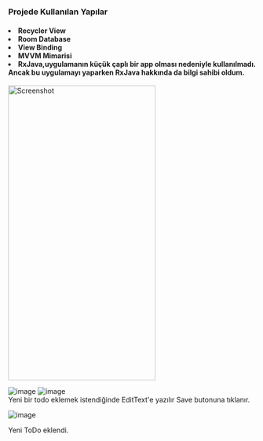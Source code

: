 <h3>Projede Kullanılan Yapılar
  <br>
<h4>
<li>Recycler View </li>
<li>Room Database </li>
<li>View Binding</li>
<li>MVVM Mimarisi</li>
<li>RxJava,uygulamanın küçük çaplı bir app olması nedeniyle kullanılmadı.
Ancak bu uygulamayı yaparken RxJava hakkında da bilgi sahibi oldum.</li>
</h4>
<img src="(https://github.com/user-attachments/assets/6d5da141-de28-472d-9b97-58224c4d08fb)" alt="Screenshot" width="300" height="600">

![image](https://github.com/user-attachments/assets/6d5da141-de28-472d-9b97-58224c4d08fb) 
![image](https://github.com/user-attachments/assets/80fff833-27f7-4d01-a967-d496eace33ae)  
Yeni bir todo eklemek istendiğinde EditText'e yazılır Save butonuna tıklanır.


![image](https://github.com/user-attachments/assets/ab26a473-62d2-4bcf-b03a-3b2561daf8a2)

Yeni ToDo eklendi.
